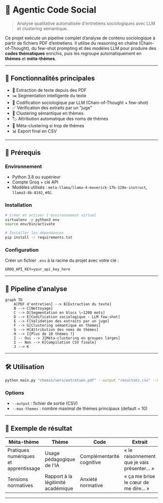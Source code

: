 # 🧠 Agentic Code Social

> Analyse qualitative automatisée d'entretiens sociologiques avec LLM et clustering sémantique.

Ce projet exécute un pipeline complet d’analyse de contenu sociologique à partir de fichiers PDF d’entretiens. Il utilise du reasoning en chaîne (Chain-of-Thought), du few-shot prompting et des modèles LLM pour produire des **codes thématiques** enrichis, puis les regroupe automatiquement en **thèmes** et **méta-thèmes**.

---

## 🚀 Fonctionnalités principales

* 📄 Extraction de texte depuis des PDF
* ✂️ Segmentation intelligente du texte
* 🧠 Codification sociologique par LLM (Chain-of-Thought + few-shot)
* ✅ Vérification des extraits par un "juge"
* 🧩 Clustering sémantique en thèmes
* 🏷️ Attribution automatique des noms de thèmes
* 🧲 Méta-clustering si trop de thèmes
* 📊 Export final en CSV

---

## 📆 Prérequis

### Environnement

* Python 3.8 ou supérieur
* Compte Groq + clé API
* Modèles utilisés : `meta-llama/llama-4-maverick-17b-128e-instruct`, `llama3-8b-8192`, etc.

### Installation

```bash
# Créer et activer l'environnement virtuel
virtualenv -p python3 env
source env/bin/activate

# Installer les dépendances
pip install -r requirements.txt
```

### Configuration

Créer un fichier `.env` à la racine du projet avec votre clé :

```env
GROQ_API_KEY=your_api_key_here
```

---

## 🧽 Pipeline d’analyse

```mermaid
graph TD
    A[PDF d'entretien] --> B[Extraction du texte]
    B --> C[Nettoyage]
    C --> D[Segmentation en blocs \~1200 mots]
    D --> E[Codification sociologique - LLM few-shot]
    E --> F[Validation des extraits par un juge]
    F --> G[Clustering sémantique en thèmes]
    G --> H[Attribution des noms de thèmes]
    H --> I{Plus de 10 thèmes ?}
    I -- Oui --> J[Méta-clustering en groupes larges]
    I -- Non --> K[Compilation CSV finale]
    J --> K
```

---

## 🛠️ Utilisation

```bash
python main.py "chemin/vers/entretien.pdf" --output "resultats.csv" --max-themes 10
```

### Options

* `--output` : fichier de sortie (CSV)
* `--max-themes` : nombre maximal de thèmes principaux (default = 10)

---

## 📝 Exemple de résultat

| Méta-thème                            | Thème                              | Code                      | Extrait                                      |
| ------------------------------------- | ---------------------------------- | ------------------------- | -------------------------------------------- |
| Pratiques numériques et apprentissage | Usage pédagogique de l'IA          | Complémentarité cognitive | « le raisonnement que je vais présenter... » |
| Tensions normatives                   | Rapport à la légitimité académique | Anxiété normative         | « ça me brise le cœur de me dire... »        |

---

